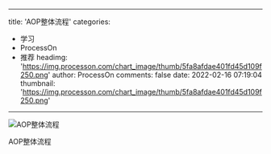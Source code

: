 
---
title: 'AOP整体流程'
categories: 
 - 学习
 - ProcessOn
 - 推荐
headimg: 'https://img.processon.com/chart_image/thumb/5fa8afdae401fd45d109f250.png'
author: ProcessOn
comments: false
date: 2022-02-16 07:19:04
thumbnail: 'https://img.processon.com/chart_image/thumb/5fa8afdae401fd45d109f250.png'
---

<div>   
<img class="thumb" alt="AOP整体流程" src="https://img.processon.com/chart_image/thumb/5fa8afdae401fd45d109f250.png" referrerpolicy="no-referrer">
<p>AOP整体流程</p>  
</div>
            